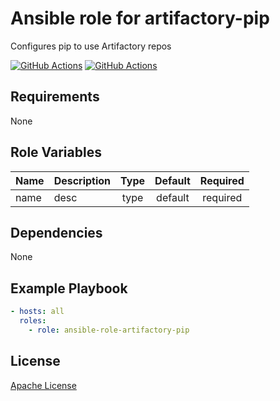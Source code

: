 Ansible role for artifactory-pip
==================================

Configures pip to use Artifactory repos

[![GitHub Actions](https://github.com/mongodb-ansible-roles/ansible-role-artifactory-pip/workflows/Molecule%20Test/badge.svg)](https://github.com/mongodb-ansible-roles/ansible-role-artifactory-pip/actions?query=workflow%3A%22Molecule+Test%22)
[![GitHub Actions](https://github.com/mongodb-ansible-roles/ansible-role-artifactory-pip/workflows/Release/badge.svg)](https://github.com/mongodb-ansible-roles/ansible-role-artifactory-pip/actions?query=workflow%3A%22Release%22)

Requirements
------------

None

Role Variables
--------------

| Name | Description | Type | Default | Required |
|------|-------------|:----:|:-------:|:--------:|
| name | desc | type | default | required |

Dependencies
------------

None

Example Playbook
----------------

```yaml
- hosts: all
  roles:
    - role: ansible-role-artifactory-pip
```

License
-------

[Apache License](LICENSE)
